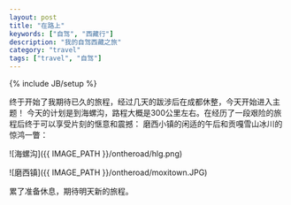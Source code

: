 ```yaml
---
layout: post
title: "在路上"
keywords: ["自驾", "西藏行"]
description: "我的自驾西藏之旅"
category: "travel"
tags: ["travel", "自驾"]
---
```

{% include JB/setup %}

终于开始了我期待已久的旅程，经过几天的跋涉后在成都休整，今天开始进入主题！
今天的计划是到海螺沟，路程大概是300公里左右。在经历了一段艰险的旅程后终于可以享受片刻的惬意和震撼：
磨西小镇的闲适的午后和贡嘎雪山冰川的惊鸿一瞥：

![海螺沟]({{ IMAGE_PATH }}/ontheroad/hlg.png)

![磨西镇]({{ IMAGE_PATH }}/ontheroad/moxitown.JPG)

累了准备休息，期待明天新的旅程。




